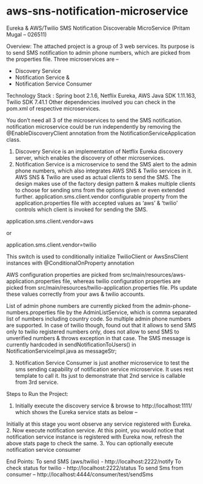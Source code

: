 # aws-sns-notification-microservice


Eureka & AWS/Twilio SMS Notification Discoverable MicroService
(Pritam Mugal – 026511)

Overview:
The attached project is a group of 3 web services. Its purpose is to send SMS notification to admin phone numbers, which are picked from the properties file. Three microservices are – 
-	Discovery Service
-	Notification Service & 
-	Notification Service Consumer

Technology Stack :
 Spring boot 2.1.6, Netflix Eureka, AWS Java SDK 1.11.163, Twilio SDK 7.41.1
Other dependencies involved you can check in the pom.xml of respective microservices.

You don’t need all 3 of the microservices to send the SMS notification. notification microservice could be run independently by removing the @EnableDiscoveryClient annotation from the NotificationServiceApplication class. 

1.	Discovery Service is an implementation of Netflix Eureka discovery server, which enables the discovery of other microservices.
2.	Notification Service is a microservice to send the SMS alert to the admin phone numbers, which also integrates AWS SNS & Twilio services in it. AWS SNS & Twilio are used as actual clients to send the SMS. The design makes use of the factory design pattern & makes multiple clients to choose for sending sms from the options given or even extended further. 
application.sms.client.vendor configurable property from the application.properties file with accepted values as ‘aws’ & ‘twilio’ controls which client is invoked for sending the SMS.

application.sms.client.vendor=aws 

or 

application.sms.client.vendor=twilio

This switch is used to conditionally initialize TwilioClient or AwsSnsClient instances with @ConditionalOnProperty annotation

AWS configuration properties are picked from src/main/resources/aws-application.properties file, whereas twilio configuration properties are picked from src/main/resources/twilio-application.properties file. Pls update these values correctly from your aws & twilio accounts.

List of admin phone numbers are currently picked from the admin-phone-numbers.properties file by the AdminListService, which is comma separated list of numbers including country code. So multiple admin phone numbers are supported. In case of twilio though, found out that it allows to send SMS only to twilio registered numbers only, does not allow to send SMS to unverified numbers & throws exception in that case.
The SMS message is currently hardcoded in sendNotificationToUsers() in NotificationServiceImpl.java as messageStr;

3.	Notification Service Consumer is just another microservice to test the sms sending capability of notification service microservice. It uses rest template to call it. Its just to demonstrate that 2nd service is callable from 3rd service.

Steps to Run the Project: 
1.	Initially execute the discovery service & browse to http://localhost:1111/ which shows the Eureka service stats as below – 

 

Initially at this stage you wont observe any service registered with Eureka.
2.	Now execute notification service. At this point, you would notice that notification service instance is registered with Eureka now, refresh the above stats page to check the same. 
3.	You can optionally execute notification service consumer

End Points: 
To send SMS (aws/twilio) - http://localhost:2222/notify
To check status for twilio - http://localhost:2222/status
To send Sms from consumer – http://localhost:4444/consumer/test/sendSms
